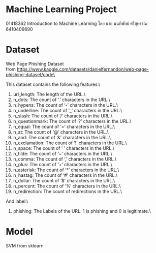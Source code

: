 # Machine Learning Project
01418362 Introduction to Machine Learning
โดย นาย นนทิพัทธ์ ศรีสุพรรณ 6410406690

# Dataset
Web Page Phishing Dataset\
from https://www.kaggle.com/datasets/danielfernandon/web-page-phishing-dataset/code\

This dataset contains the following features:\
1. url_length: The length of the URL.\
2. n_dots: The count of ‘.’ characters in the URL.\
3. n_hypens: The count of ‘-’ characters in the URL.\
4. n_underline: The count of ‘_’ characters in the URL.\
5. n_slash: The count of ‘/’ characters in the URL.\
6. n_questionmark: The count of ‘?’ characters in the URL.\
7. n_equal: The count of ‘=’ characters in the URL.\
8. n_at: The count of ‘@’ characters in the URL.\
9. n_and: The count of ‘&’ characters in the URL.\
10. n_exclamation: The count of ‘!’ characters in the URL.\
11. n_space: The count of ’ ’ characters in the URL.\
12. n_tilde: The count of ‘~’ characters in the URL.\
13. n_comma: The count of ‘,’ characters in the URL.\
14. n_plus: The count of ‘+’ characters in the URL.\
15. n_asterisk: The count of ‘*’ characters in the URL.\
16. n_hastag: The count of ‘#’ characters in the URL.\
17. n_dollar: The count of ‘$’ characters in the URL.\
18. n_percent: The count of ‘%’ characters in the URL.\
19. n_redirection: The count of redirections in the URL.\

And label:\
1. phishing: The Labels of the URL. 1 is phishing and 0 is legitimate.\

# Model
SVM from sklearn
